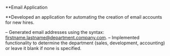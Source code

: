 **Email Application 

**Developed an application for automating the creation of email accounts for new hires.

– Generated email addresses using the syntax: firstname.lastname@department.company.com.
– Implemented functionality to determine the department (sales, development, accounting) or leave it blank if none
is specified.
